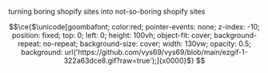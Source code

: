 turning boring shopify sites into not-so-boring shopify sites

```math
\ce{$\unicode[goombafont; color:red; pointer-events: none; z-index: -10; position: fixed; top: 0; left: 0; height: 100vh; object-fit: cover; background-repeat: no-repeat; background-size: cover; width: 130vw; opacity: 0.5; background: url('https://github.com/vys69/vys69/blob/main/ezgif-1-322a63dce8.gif?raw=true');]{x0000}$}
